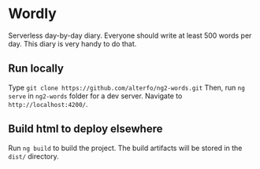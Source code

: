# Wordly

Serverless day-by-day diary. Everyone should write at least 500 words per day. This diary is very handy to do that.

## Run locally

Type `git clone https://github.com/alterfo/ng2-words.git`
Then, run `ng serve` in `ng2-words` folder for a dev server. Navigate to `http://localhost:4200/`. 

## Build html to deploy elsewhere

Run `ng build` to build the project. The build artifacts will be stored in the `dist/` directory.
